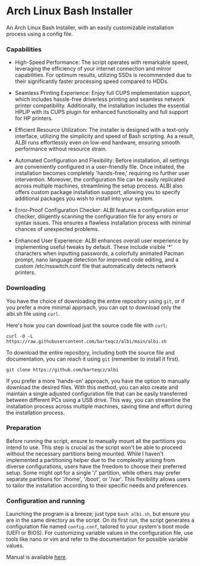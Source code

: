 # Arch Linux Bash Installer
An Arch Linux Bash Installer, with an easily customizable installation process using a config file.

### Capabilities
- High-Speed Performance: The script operates with remarkable speed, leveraging the efficiency of your internet connection and mirror capabilities. For optimum results, utilizing SSDs is recommended due to their significantly faster processing speed compared to HDDs.

- Seamless Printing Experience: Enjoy full CUPS implementation support, which includes hassle-free driverless printing and seamless network printer compatibility. Additionally, the installation includes the essential HPLIP with its CUPS plugin for enhanced functionality and full support for HP printers.

- Efficient Resource Utilization: The installer is designed with a text-only interface, utilizing the simplicity and speed of Bash scripting. As a result, ALBI runs effortlessly even on low-end hardware, ensuring smooth performance without resource strain.

- Automated Configuration and Flexibility: Before installation, all settings are conveniently configured in a user-friendly file. Once initiated, the installation becomes completely 'hands-free,' requiring no further user intervention. Moreover, the configuration file can be easily replicated across multiple machines, streamlining the setup process. ALBI also offers custom package installation support, allowing you to specify additional packages you wish to install into your system.

- Error-Proof Configuration Checker: ALBI features a configuration error checker, diligently scanning the configuration file for any errors or syntax issues. This ensures a flawless installation process with minimal chances of unexpected problems.

- Enhanced User Experience: ALBI enhances overall user experience by implementing useful tweaks by default. These include visible '*' characters when inputting passwords, a colorfully animated Pacman prompt, nano language detection for improved code editing, and a custom /etc/nsswitch.conf file that automatically detects network printers.

### Downloading
You have the choice of downloading the entire repository using `git`, or if you prefer a more minimal approach, you can opt to download only the albi.sh file using `curl`.

Here's how you can download just the source code file with `curl`:

`curl -O -L https://raw.githubusercontent.com/barteqcz/albi/main/albi.sh`

To download the entire repository, including both the source file and documentation, you can reach it using `git` (remember to install it first).

`git clone https://github.com/barteqcz/albi`

If you prefer a more 'hands-on' approach, you have the option to manually download the desired files. With this method, you can also create and maintain a single adjusted configuration file that can be easily transferred between different PCs using a USB drive. This way, you can streamline the installation process across multiple machines, saving time and effort during the installation process.

### Preparation
Before running the script, ensure to manually mount all the partitions you intend to use. This step is crucial as the script won't be able to proceed without the necessary partitions being mounted. While I haven't implemented a partitioning helper due to the complexity arising from diverse configurations, users have the freedom to choose their preferred setup. Some might opt for a single '/' partition, while others may prefer separate partitions for '/home', '/boot', or '/var'. This flexibility allows users to tailor the installation according to their specific needs and preferences.

### Configuration and running
Launching the program is a breeze; just type `bash albi.sh`, but ensure you are in the same directory as the script. On its first run, the script generates a configuration file named `config.conf`, tailored to your system's boot mode (UEFI or BIOS). For customizing variable values in the configuration file, use tools like nano or vim and refer to the documentation for possible variable values.

Manual is available [here](https://github.com/barteqcz/albi/blob/main/docs/manual.txt).
